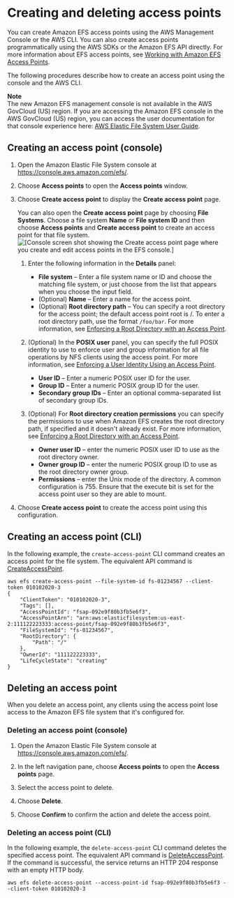 # Creating and deleting access points<a name="create-access-point"></a>

You can create Amazon EFS access points using the AWS Management Console or the AWS CLI\. You can also create access points programmatically using the AWS SDKs or the Amazon EFS API directly\. For more information about EFS access points, see [Working with Amazon EFS Access Points](efs-access-points.md)\.

The following procedures describe how to create an access point using the console and the AWS CLI\.

**Note**  
The new Amazon EFS management console is not available in the AWS GovCloud \(US\) region\. If you are accessing the Amazon EFS console in the AWS GovCloud \(US\) region, you can access the user documentation for that console experience here: [AWS Elastic File System User Guide](images/AmazonElasticFileSystem-UserGuide-console1.pdf)\.

## Creating an access point \(console\)<a name="console2-create-access-point"></a>

1. Open the Amazon Elastic File System console at [https://console\.aws\.amazon\.com/efs/](https://console.aws.amazon.com/efs/)\.

1. Choose **Access points** to open the **Access points** window\.

1. Choose **Create access point** to display the **Create access point** page\.

   You can also open the **Create access point** page by choosing **File Systems**\. Choose a file system **Name** or **File system ID** and then choose **Access points** and **Create access point** to create an access point for that file system\.  
![\[Console screen shot showing the Create access point page where you create and edit access points in the EFS console.\]](http://docs.aws.amazon.com/efs/latest/ug/images/console2-create-access-point.png)

   1. Enter the following information in the **Details** panel:
      + **File system** – Enter a file system name or ID and choose the matching file system, or just choose from the list that appears when you choose the input field\.
      + \(Optional\) **Name** – Enter a name for the access point\.
      + \(Optional\) **Root directory path** – You can specify a root directory for the access point; the default access point root is /\. To enter a root directory path, use the format `/foo/bar`\. For more information, see [Enforcing a Root Directory with an Access Point](efs-access-points.md#enforce-root-directory-access-point)\.

   1. \(Optional\) In the **POSIX user** panel, you can specify the full POSIX identity to use to enforce user and group information for all file operations by NFS clients using the access point\. For more information, see [Enforcing a User Identity Using an Access Point](efs-access-points.md#enforce-identity-access-points)\.
      + **User ID** – Enter a numeric POSIX user ID for the user\.
      + **Group ID** – Enter a numeric POSIX group ID for the user\.
      + **Secondary group IDs** – Enter an optional comma\-separated list of secondary group IDs\.

   1. \(Optional\) For **Root directory creation permissions** you can specify the permissions to use when Amazon EFS creates the root directory path, if specified and it doesn't already exist\. For more information, see [Enforcing a Root Directory with an Access Point](efs-access-points.md#enforce-root-directory-access-point)\.
      + **Owner user ID** – enter the numeric POSIX user ID to use as the root directory owner\.
      + **Owner group ID** – enter the numeric POSIX group ID to use as the root directory owner group\.
      + **Permissions** – enter the Unix mode of the directory\. A common configuration is 755\. Ensure that the execute bit is set for the access point user so they are able to mount\. 

1. Choose **Create access point** to create the access point using this configuration\.

## Creating an access point \(CLI\)<a name="create-access-point-cli"></a>

In the following example, the `create-access-point` CLI command creates an access point for the file system\. The equivalent API command is [CreateAccessPoint](API_CreateAccessPoint.md)\.

```
aws efs create-access-point --file-system-id fs-01234567 --client-token 010102020-3
{
    "ClientToken": "010102020-3",
    "Tags": [],
    "AccessPointId": "fsap-092e9f80b3fb5e6f3",
    "AccessPointArn": "arn:aws:elasticfilesystem:us-east-2:111122223333:access-point/fsap-092e9f80b3fb5e6f3",
    "FileSystemId": "fs-01234567",
    "RootDirectory": {
        "Path": "/"
    },
    "OwnerId": "111122223333",
    "LifeCycleState": "creating"
}
```

## Deleting an access point<a name="delete-access-point"></a>

When you delete an access point, any clients using the access point lose access to the Amazon EFS file system that it's configured for\.

### Deleting an access point \(console\)<a name="delete-ap-console"></a>

1. Open the Amazon Elastic File System console at [https://console\.aws\.amazon\.com/efs/](https://console.aws.amazon.com/efs/)\.

1. In the left navigation pane, choose **Access points** to open the **Access points** page\.

1. Select the access point to delete\.

1. Choose **Delete**\.

1. Choose **Confirm** to confirm the action and delete the access point\.

### Deleting an access point \(CLI\)<a name="delete-ap-cli"></a>

In the following example, the `delete-access-point` CLI command deletes the specified access point\. The equivalent API command is [DeleteAccessPoint](API_DeleteAccessPoint.md)\. If the command is successful, the service returns an HTTP 204 response with an empty HTTP body\.

```
aws efs delete-access-point --access-point-id fsap-092e9f80b3fb5e6f3 --client-token 010102020-3
```